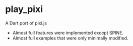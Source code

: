 play_pixi
=========
A Dart port of pixi.js

* Almost full features were implemented except SPINE.
* Almost full examples that were only minimally modified.

